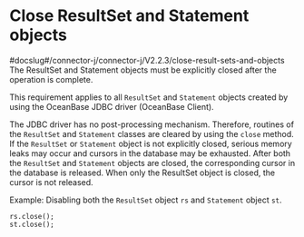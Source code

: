 Close ResultSet and Statement objects 
==========================================================
#docslug#/connector-j/connector-j/V2.2.3/close-result-sets-and-objects
The ResultSet and Statement objects must be explicitly closed after the operation is complete. 

This requirement applies to all `ResultSet` and `Statement` objects created by using the OceanBase JDBC driver (OceanBase Client). 

The JDBC driver has no post-processing mechanism. Therefore, routines of the `ResultSet` and `Statement` classes are cleared by using the `close` method. If the `ResultSet` or `Statement` object is not explicitly closed, serious memory leaks may occur and cursors in the database may be exhausted. After both the `ResultSet` and `Statement` objects are closed, the corresponding cursor in the database is released. When only the ResultSet object is closed, the cursor is not released. 

Example: Disabling both the `ResultSet` object `rs` and `Statement` object `st`. 

```unknow
rs.close();
st.close();
```


